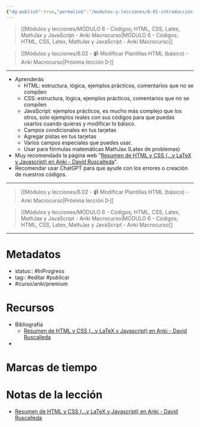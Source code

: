 ```yaml
---
{"dg-publish":true,"permalink":"/modulos-y-lecciones/6-01-introduccion-al-modulo-6-anki-macrocurso/","noteIcon":"","updated":"2024-05-21T22:14:04.154+02:00"}
---
```



> [[Módulos y lecciones/MÓDULO 6 - Códigos; HTML, CSS, Latex, MathJax y JavaScript - Anki Macrocurso\|MÓDULO 6 - Códigos; HTML, CSS, Latex, MathJax y JavaScript - Anki Macrocurso]]

> [[Módulos y lecciones/6.02 - 📹 Modificar Plantillas HTML (básico) - Anki Macrocurso\|Próxima lección ▷]]

---

- Aprenderás
	- HTML: estructura, lógica, ejemplos prácticos, comentarios que no se compilen
	- CSS: estructura, lógica, ejemplos prácticos, comentarios que no se compilen
	- JavaScript: ejemplos prácticos, es mucho más complejo que los otros, solo ejemplos reales con sus códigos para que puedas usarlos cuando quieras y modificar lo báisco.
	- Campos condicionales en tus tarjetas
	- Agregar pistas en tus tarjetas
	- Varios campos especiales que puedes usar.
	- Usar para fórmulas matemáticas MathJax (Latex de problemas)
- Muy recomendado la página web "[Resumen de HTML y CSS (...y LaTeX y Javascript) en Anki - David Ruscalleda](https://www.davidrusca.com/anki/code/)".
- Recomendar usar ChatGPT para que ayude con los errores o creación de nuestros códigos.

---

> [[Módulos y lecciones/6.02 - 📹 Modificar Plantillas HTML (básico) - Anki Macrocurso\|Próxima lección ▷]]

> [[Módulos y lecciones/MÓDULO 6 - Códigos; HTML, CSS, Latex, MathJax y JavaScript - Anki Macrocurso\|MÓDULO 6 - Códigos; HTML, CSS, Latex, MathJax y JavaScript - Anki Macrocurso]]

---

# Metadatos
- status:: #InProgress  
- tag:: #editar #publicar 
- #curso/anki/premium

# Recursos
- Bibliografía
	- [Resumen de HTML y CSS (...y LaTeX y Javascript) en Anki - David Ruscalleda](https://www.davidrusca.com/anki/code/)
- 

# Marcas de tiempo


# Notas de la lección
- [Resumen de HTML y CSS (...y LaTeX y Javascript) en Anki - David Ruscalleda](https://www.davidrusca.com/anki/code/)